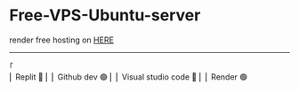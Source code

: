 # Free-VPS-Ubuntu-server

render free hosting on [HERE](https://dashboard.render.com)

------------------------------------------------------------------------------------------

｢                               
⎢ Replit :red_circle:
⎢
⎢ Github dev :green_circle:
⎢
⎢ Visual studio code :red_circle:
⎢
⎢ Render :green_circle:
